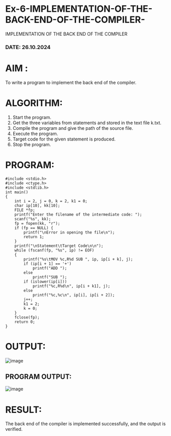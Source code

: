 # Ex-6-IMPLEMENTATION-OF-THE-BACK-END-OF-THE-COMPILER-
IMPLEMENTATION OF THE BACK END OF THE COMPILER 

### DATE: 26.10.2024

# AIM :
To write a program to implement the back end of the compiler.
# ALGORITHM:
1. Start the program.
2. Get the three variables from statements and stored in the text file k.txt.
3. Compile the program and give the path of the source file.
4. Execute the program.
5. Target code for the given statement is produced.
6. Stop the program.
   
# PROGRAM:
```
#include <stdio.h>
#include <ctype.h>
#include <stdlib.h>
int main()
{
    int i = 2, j = 0, k = 2, k1 = 0;
    char ip[10], kk[10];
    FILE *fp;
    printf("Enter the filename of the intermediate code: ");
    scanf("%s", kk);
    fp = fopen(kk, "r");
    if (fp == NULL) {
        printf("\nError in opening the file\n");
        return 1;
    }
    printf("\nStatement\tTarget Code\n\n");
    while (fscanf(fp, "%s", ip) != EOF)
    {
        printf("%s\tMOV %c,R%d SUB ", ip, ip[i + k], j);
        if (ip[i + 1] == '+')
            printf("ADD ");
        else
            printf("SUB ");
        if (islower(ip[i]))
            printf("%c,R%d\n", ip[i + k1], j);
        else
            printf("%c,%c\n", ip[i], ip[i + 2]);
        j++;
        k1 = 2;
        k = 0;
    }
    fclose(fp);
    return 0;
}
```
# OUTPUT:
![image](https://github.com/user-attachments/assets/110fc020-66d9-443a-a5ed-99ffe2f93c0d)

## PROGRAM OUTPUT:
![image](https://github.com/user-attachments/assets/fb72d23a-3865-4853-80ed-3b5ad58fe3a6)

# RESULT:
The back end of the compiler is implemented successfully, and the output is verified.
